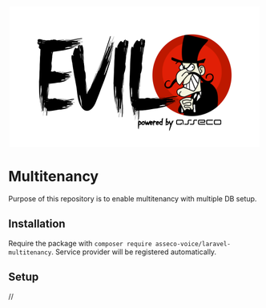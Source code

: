 <p align="center"><a href="https://see.asseco.com" target="_blank"><img src="https://github.com/asseco-voice/art/blob/main/evil_logo.png" width="500"></a></p>

# Multitenancy

Purpose of this repository is to enable multitenancy with multiple DB setup.

## Installation

Require the package with ``composer require asseco-voice/laravel-multitenancy``.
Service provider will be registered automatically.

## Setup

//
